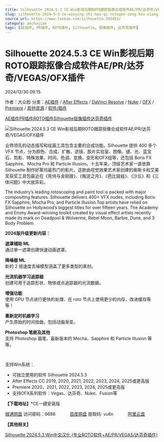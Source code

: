 ```yaml
---
title: Silhouette 2024.5.3 CE Win影视后期ROTO跟踪抠像合成软件AE/PR/达芬奇/VEGAS/OFX插件
slug: silhouette-2024-5-3-ce-winying-shi-hou-qi-rotogen-zong-kou-xiang-he-cheng-ruan-jian-ae-pr-da-fen-qi-vegas-ofxcha-jian
source_url: https://www.lookae.com/silhouette-202453/
category: aechajian
tags: [AE插件, PR插件, ROTO插件, Silhouette, 抠像插件, 达芬奇插件]
---
```

# Silhouette 2024.5.3 CE Win影视后期ROTO跟踪抠像合成软件AE/PR/达芬奇/VEGAS/OFX插件

2024/12/30 09:15

作者：大众脸
分类：[AE插件](https://www.lookae.com/after-effects/aechajian/) / [After Effects](https://www.lookae.com/after-effects/) / [DaVinci Resolve](https://www.lookae.com/qitarjcj/resolvezy/) / [Nuke](https://www.lookae.com/qitarjcj/nukezy/) / [OFX](https://www.lookae.com/qitarjcj/ofxzy/) / [Premiere](https://www.lookae.com/qitarjcj/premierezy/) / [其他资源](https://www.lookae.com/qitarjcj/otherzy/) / [软件/插件](https://www.lookae.com/qitarjcj/)

[AE插件](https://www.lookae.com/tag/ae%e6%8f%92%e4%bb%b6/)[PR插件](https://www.lookae.com/tag/pr%e6%8f%92%e4%bb%b6/)[ROTO插件](https://www.lookae.com/tag/roto%e6%8f%92%e4%bb%b6/)[Silhouette](https://www.lookae.com/tag/silhouette/)[抠像插件](https://www.lookae.com/tag/%e6%8a%a0%e5%83%8f%e6%8f%92%e4%bb%b6/)[达芬奇插件](https://www.lookae.com/tag/%e8%be%be%e8%8a%ac%e5%a5%87%e6%8f%92%e4%bb%b6/)

![Silhouette 2024.5.3 CE Win影视后期ROTO跟踪抠像合成软件AE/PR/达芬奇/VEGAS/OFX插件](https://www.lookae.com/wp-content/uploads/2024/06/Silhouette-2024.jpg "Silhouette 2024.5.3 CE Win影视后期ROTO跟踪抠像合成软件AE/PR/达芬奇/VEGAS/OFX插件-LookAE.com")

业界领先的动态描写和绘画工具包含主要的合成功能。Silhouette 提供 400 多个 VFX 节点，分为颜色、合成、扩散、滤镜、胶片实验室、图像、键、光、蓝宝石、剪影、特殊效果、时间、色调、变换、变形和OFX组等，还包括 Boris FX Sapphire、Mocha Pro 和 Particle Illusion。十五年来，顶级艺术家一直依靠 Silhouette 制作好莱坞最热门的影片。这款由视觉效果艺术家创建的奥斯卡和艾美奖获奖工具包最近在《死侍与金刚狼》、《叛逆之月》、《芭比娃娃》、《沙丘》和《三体问题》中大放异彩。

The industry’s leading rotoscoping and paint tool is packed with major compositing features. Silhouette delivers 400+ VFX nodes, including Boris FX Sapphire, Mocha Pro, and Particle Illusion.Top artists have relied on Silhouette on Hollywood’s biggest titles for over fifteen years. The Academy and Emmy Award-winning toolkit created by visual effect artists recently made its mark on Deadpool & Wolverine, Rebel Moon, Barbie, Dune, and 3 Body Problem.

**2024版升级更新内容：**

**遮罩辅助 ML**  
通过单一遮罩创建快速动画遮罩。

**降噪器 ML**  
新的 2 倍速度去噪模型涵盖了更多类型的素材。

**光流机器学习追踪器**  
创建可用于追踪形状、物体或点追踪器的光流数据。

**增强功能**  
使用 GPU 节点进行更快的处理、在 roto 节点上使用更少的内存、改进缓存等等！

**重新定时机器学习**  
产生原始的时间扭曲，包括动画渐变。

**Photoshop 笔刷及其他**  
支持 Photoshop 画笔、最新版本的 Mocha、Sapphire 和 Particle Illusion 等等。

[﻿](http://cloud.video.taobao.com/play/u/null/p/1/e/6/t/1/465845497543.mp4)

支持Win系统：

* 可独立使用的软件 Silhouette 2024.5.3
* After Effects CC 2019, 2020, 2021, 2022, 2023, 2024, 2025或更高版
* Premiere 2020，2021, 2022, 2023, 2024, 2025或更高版
* 支持OFX系列软件：Vegas、达芬奇、Nuke、Fusion等

**【下载地址】**\*CE一键安装版

[城通网盘](https://url70.ctfile.com/f/2827370-1442459018-5f9f63?p=4431) 访问密码：6688            [百度网盘](https://pan.baidu.com/s/1z_zhBbrZaJjbkLIQTMNqAg?pwd=vu6n) 提取码: vu6n            [阿里云盘](https://www.alipan.com/s/6trvz9U4Bq9)

**【其他相关】**

[Silhouette 2024.5.3 Win中文汉化 (专业ROTO软件+AE/PR/VEGAS/达芬奇插件)](https://www.lookae.com/silhouette-ch/)
